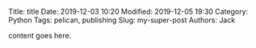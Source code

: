 Title: title
Date: 2019-12-03 10:20
Modified: 2019-12-05 19:30
Category: Python
Tags: pelican, publishing
Slug: my-super-post
Authors: Jack

content goes here.